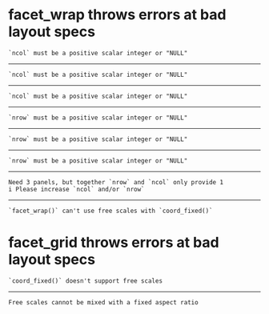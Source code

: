 # facet_wrap throws errors at bad layout specs

    `ncol` must be a positive scalar integer or "NULL"

---

    `ncol` must be a positive scalar integer or "NULL"

---

    `ncol` must be a positive scalar integer or "NULL"

---

    `nrow` must be a positive scalar integer or "NULL"

---

    `nrow` must be a positive scalar integer or "NULL"

---

    `nrow` must be a positive scalar integer or "NULL"

---

    Need 3 panels, but together `nrow` and `ncol` only provide 1
    i Please increase `ncol` and/or `nrow`

---

    `facet_wrap()` can't use free scales with `coord_fixed()`

# facet_grid throws errors at bad layout specs

    `coord_fixed()` doesn't support free scales

---

    Free scales cannot be mixed with a fixed aspect ratio

